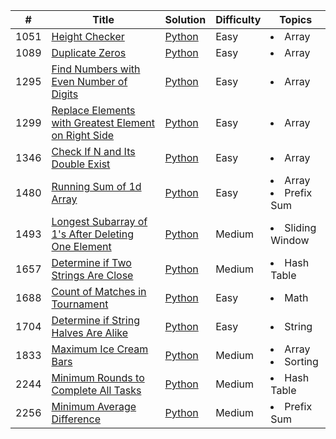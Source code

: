 | #    | Title                                                                                                                                       | Solution                                                               | Difficulty | Topics                            |
|------|---------------------------------------------------------------------------------------------------------------------------------------------|------------------------------------------------------------------------|------------|-----------------------------------|
| 1051 | [Height Checker](https://leetcode.com/problems/height-checker/)                                                                             | [Python](1051.Height_Checker.py)                                       | Easy       | <li>Array</li>                    |  
| 1089 | [Duplicate Zeros](https://leetcode.com/problems/duplicate-zeros/)                                                                           | [Python](1089.Duplicate_Zeros.py)                                      | Easy       | <li>Array</li>                    | 
| 1295 | [Find Numbers with Even Number of Digits](https://leetcode.com/problems/find-numbers-with-even-number-of-digits/)                           | [Python](1295.Find_Numbers_with_Even_Number_of_Digits.py)              | Easy       | <li>Array</li>                    | 
| 1299 | [Replace Elements with Greatest Element on Right Side](https://leetcode.com/problems/replace-elements-with-greatest-element-on-right-side/) | [Python](1299.Replace_Elements_with_Greatest_Element_on_Right_Side.py) | Easy       | <li>Array</li>                    |
| 1346 | [Check If N and Its Double Exist](https://leetcode.com/problems/check-if-n-and-its-double-exist/)                                           | [Python](1346.Check_If_N_and_Its_Double_Exist.py)                      | Easy       | <li>Array</li>                    |
| 1480 | [Running Sum of 1d Array](https://leetcode.com/problems/running-sum-of-1d-array/)                                                           | [Python](1480.Running_Sum_of_1d_Array.py)                              | Easy       | <li>Array</li><li>Prefix Sum</li> |
| 1493 | [Longest Subarray of 1's After Deleting One Element](https://leetcode.com/problems/longest-subarray-of-1s-after-deleting-one-element/)      | [Python](1493.Longest_Subarray_of_1's_After_Deleting_One_Element.py)   | Medium     | <li>Sliding Window</li>           |
| 1657 | [Determine if Two Strings Are Close](https://leetcode.com/problems/determine-if-two-strings-are-close/)                                     | [Python](1657.Determine_if_Two_Strings_Are_Close.py)                   | Medium     | <li>Hash Table</li>               |
| 1688 | [Count of Matches in Tournament](https://leetcode.com/problems/count-of-matches-in-tournament/)                                             | [Python](1688.Count_of_Matches_in_Tournament.py)                       | Easy       | <li>Math</li>                     |  
| 1704 | [Determine if String Halves Are Alike](https://leetcode.com/problems/determine-if-string-halves-are-alike)                                  | [Python](1704.Determine_if_String_Halves_Are_Alike.py)                 | Easy       | <li>String</li>                   |
| 1833 | [Maximum Ice Cream Bars](https://leetcode.com/problems/maximum-ice-cream-bars)                                                              | [Python](1833.Maximum_Ice_Cream_Bars.py)                               | Medium     | <li>Array</li><li>Sorting</li>    |
| 2244 | [Minimum Rounds to Complete All Tasks](https://leetcode.com/problems/minimum-rounds-to-complete-all-tasks)                                  | [Python](2244.Minimum_Rounds_to_Complete_All_Tasks.py)                 | Medium     | <li>Hash Table</li>               |
| 2256 | [Minimum Average Difference](https://leetcode.com/problems/minimum-average-difference)                                                      | [Python](2256.Minimum_Average_Difference.py)                           | Medium     | <li>Prefix Sum</li>               |  

